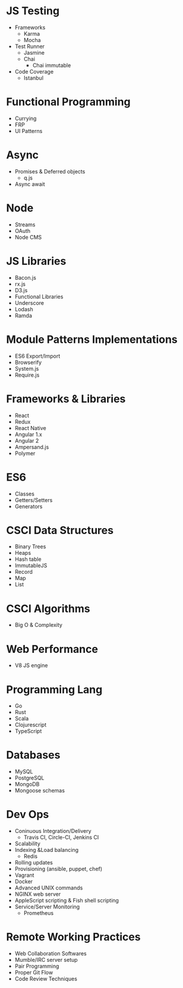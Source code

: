 # JS Testing
* Frameworks
	* Karma
	* Mocha
* Test Runner
	* Jasmine
	* Chai
		* Chai immutable
* Code Coverage
	* Istanbul

# Functional Programming
* Currying
* FRP
* UI Patterns

# Async
* Promises & Deferred objects
	* q.js
* Async await

# Node
* Streams
* OAuth
* Node CMS

# JS Libraries
* Bacon.js
* rx.js
* D3.js
* Functional Libraries
 * Underscore
 * Lodash
 * Ramda

# Module Patterns Implementations
* ES6 Export/Import
* Browserify
* System.js
* Require.js

# Frameworks & Libraries
* React
* Redux
* React Native
* Angular 1.x
* Angular 2
* Ampersand.js
* Polymer

# ES6
* Classes
* Getters/Setters
* Generators

# CSCI Data Structures
* Binary Trees
* Heaps
* Hash table
* ImmutableJS
 * Record
 * Map
 * List

# CSCI Algorithms
* Big O & Complexity

# Web Performance
* V8 JS engine

# Programming Lang
* Go
* Rust
* Scala
* Clojurescript
* TypeScript

# Databases
* MySQL
* PostgreSQL
* MongoDB
 * Mongoose schemas

# Dev Ops
* Coninuous Integration/Delivery
	* Travis CI, Circle-CI, Jenkins CI
* Scalability
* Indexing &Load balancing
	* Redis
* Rolling updates
* Provisioning (ansible, puppet, chef)
* Vagrant
* Docker
* Advanced UNIX commands
* NGINX web server
* AppleScript scripting & Fish shell scripting
* Service/Server Monitoring
	* Prometheus

# Remote Working Practices
* Web Collaboration Softwares
* Mumble/IRC server setup
* Pair Programming
* Proper Git Flow
* Code Review Techniques
